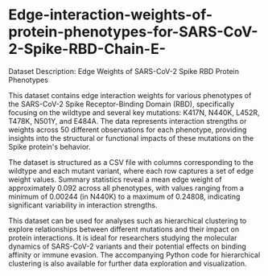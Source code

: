 # Edge-interaction-weights-of-protein-phenotypes-for-SARS-CoV-2-Spike-RBD-Chain-E-

Dataset Description: Edge Weights of SARS-CoV-2 Spike RBD Protein Phenotypes

This dataset contains edge interaction weights for various phenotypes of the SARS-CoV-2 Spike Receptor-Binding Domain (RBD), specifically focusing on the wildtype and several key mutations: K417N, N440K, L452R, T478K, N501Y, and E484A. The data represents interaction strengths or weights across 50 different observations for each phenotype, providing insights into the structural or functional impacts of these mutations on the Spike protein's behavior.

The dataset is structured as a CSV file with columns corresponding to the wildtype and each mutant variant, where each row captures a set of edge weight values. Summary statistics reveal a mean edge weight of approximately 0.092 across all phenotypes, with values ranging from a minimum of 0.00244 (in N440K) to a maximum of 0.24808, indicating significant variability in interaction strengths.

This dataset can be used for analyses such as hierarchical clustering to explore relationships between different mutations and their impact on protein interactions. It is ideal for researchers studying the molecular dynamics of SARS-CoV-2 variants and their potential effects on binding affinity or immune evasion. The accompanying Python code for hierarchical clustering is also available for further data exploration and visualization.
